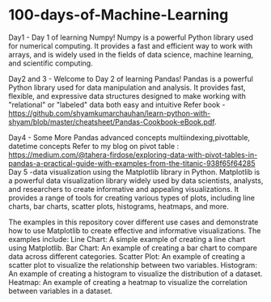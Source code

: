 # 100-days-of-Machine-Learning

Day1 - Day 1 of learning Numpy! Numpy is a powerful Python library used for numerical computing. It provides a fast and efficient way to work with arrays, and is widely used in the fields of data science, machine learning, and scientific computing.

Day2 and 3 - Welcome to Day 2 of learning Pandas! Pandas is a powerful Python library used for data manipulation and analysis. It provides fast, flexible, and expressive data structures designed to make working with "relational" or "labeled" data both easy and intuitive Refer book - https://github.com/shyamkumarchauhan/learn-python-with-shyam/blob/master/cheatsheet/Pandas-Cookbook-eBook.pdf.

Day4 - Some More Pandas advanced concepts multiindexing,pivottable, datetime concepts Refer to my blog on pivot table : https://medium.com/@tahera-firdose/exploring-data-with-pivot-tables-in-pandas-a-practical-guide-with-examples-from-the-titanic-938f65f64285
Day 5 -data visualization using the Matplotlib library in Python.
Matplotlib is a powerful data visualization library widely used by data scientists, analysts, and researchers to create informative and appealing visualizations. It provides a range of tools for creating various types of plots, including line charts, bar charts, scatter plots, histograms, heatmaps, and more.

The examples in this repository cover different use cases and demonstrate how to use Matplotlib to create effective and informative visualizations. The examples include:
Line Chart: A simple example of creating a line chart using Matplotlib.
Bar Chart: An example of creating a bar chart to compare data across different categories.
Scatter Plot: An example of creating a scatter plot to visualize the relationship between two variables.
Histogram: An example of creating a histogram to visualize the distribution of a dataset.
Heatmap: An example of creating a heatmap to visualize the correlation between variables in a dataset.
